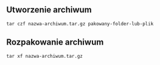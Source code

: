 ## Utworzenie archiwum
```
tar czf nazwa-archiwum.tar.gz pakowany-folder-lub-plik
```
## Rozpakowanie archiwum
```
tar xf nazwa-archiwum.tar.gz
```
